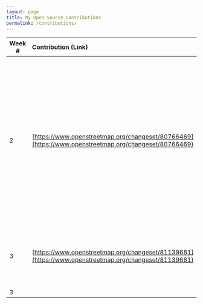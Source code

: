 ```yaml
---
layout: page
title: My Open Source Contributions
permalink: /contributions/
---
```


<!--
The first column, Contribution, must be a hyperlink to the actual contribution,
such as the Wikipedia edit or pull request, etc., with a suitable name.
Type of the contribution should be "Wikipedia edit", "OpenStreet Map feature",
"Project Documentation", "Project Code", "Blog Edit", etc.

The Description should include a brief summary of what you did.

Replace the first row below with your contribution and add new ones below it
following the same syntax.

-->





| Week #       | Contribution (Link)  | Type  | Description |
|---|:---|:---|:---|
|  2   | [https://www.openstreetmap.org/changeset/80766469](https://www.openstreetmap.org/changeset/80766469)    | OpenStreetMap Edit   | I added the Hawaiian-themed restaurant named "PokéBowl Station + Mars Tea" at the address 2037 86th Street, Brooklyn, NY 11214. I also added the hours of the restaurant, the phone number, the website, and other miscellaneous information. |
|  3   | [https://www.openstreetmap.org/changeset/81139681](https://www.openstreetmap.org/changeset/81139681)   | OpenStreetMap Edit | Added Tak Hing, a Chinese restaurant, in Brooklyn, and their phone number + hours. |
|  3   |     |     |      |
